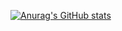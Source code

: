 [![Anurag's GitHub stats](https://github-readme-stats.vercel.app/api?username=lunjohnzhang&theme=graywhite&count_private=true&hide=contribs,stars&show_icons=true)](https://github.com/anuraghazra/github-readme-stats)
